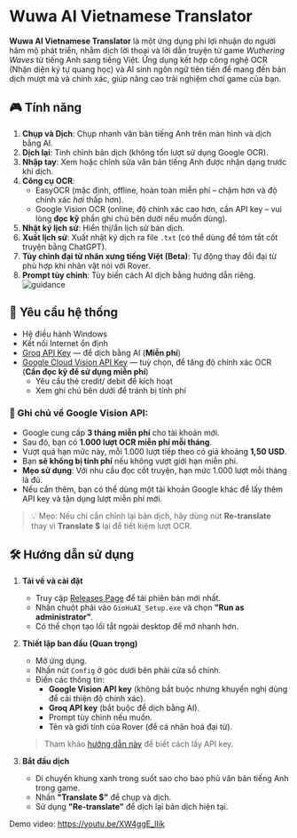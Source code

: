 # Wuwa AI Vietnamese Translator

**Wuwa AI Vietnamese Translator** là một ứng dụng phi lợi nhuận do người hâm mộ phát triển, nhằm dịch lời thoại và lời dẫn truyện từ game *Wuthering Waves* từ tiếng Anh sang tiếng Việt. Ứng dụng kết hợp công nghệ OCR (Nhận diện ký tự quang học) và AI sinh ngôn ngữ tiên tiến để mang đến bản dịch mượt mà và chính xác, giúp nâng cao trải nghiệm chơi game của bạn.


## 🎮 Tính năng

1. **Chụp và Dịch**: Chụp nhanh văn bản tiếng Anh trên màn hình và dịch bằng AI.
2. **Dịch lại**: Tinh chỉnh bản dịch (không tốn lượt sử dụng Google OCR).
3. **Nhập tay**: Xem hoặc chỉnh sửa văn bản tiếng Anh được nhận dạng trước khi dịch.
4. **Công cụ OCR**:
    - EasyOCR (mặc định, offline, hoàn toàn miễn phí – chậm hơn và độ chính xác *hơi* thấp hơn).
    - Google Vision OCR (online, độ chính xác cao hơn, cần API key – vui lòng **đọc kỹ** phần ghi chú bên dưới nếu muốn dùng).
5. **Nhật ký lịch sử**: Hiển thị/ẩn lịch sử bản dịch.
6. **Xuất lịch sử**: Xuất nhật ký dịch ra file `.txt` (có thể dùng để tóm tắt cốt truyện bằng ChatGPT).
7. **Tùy chỉnh đại từ nhân xưng tiếng Việt (Beta)**: Tự động thay đổi đại từ phù hợp khi nhân vật nói với Rover.
8. **Prompt tùy chỉnh**: Tùy biến cách AI dịch bằng hướng dẫn riêng.
![guidance](https://github.com/user-attachments/assets/d7c0ddee-6a53-4ddd-b496-07e226da6379)


## 🧩 Yêu cầu hệ thống

- Hệ điều hành Windows  
- Kết nối Internet ổn định  
- [Groq API Key](https://console.groq.com/keys) — để dịch bằng AI (**Miễn phí**)  
- [Google Cloud Vision API Key](https://cloud.google.com/vision/docs/setup) — tuỳ chọn, để tăng độ chính xác OCR (**Cần đọc kỹ để sử dụng miễn phí**)  
   - Yêu cầu thẻ credit/ debit để kích hoạt  
   - Xem ghi chú bên dưới để tránh bị tính phí

### 📌 Ghi chú về Google Vision API:

- Google cung cấp **3 tháng miễn phí** cho tài khoản mới.
- Sau đó, bạn có **1.000 lượt OCR miễn phí mỗi tháng**.
- Vượt quá hạn mức này, mỗi 1.000 lượt tiếp theo có giá khoảng **1,50 USD**.
- Bạn **sẽ không bị tính phí** nếu không vượt giới hạn miễn phí.
- **Mẹo sử dụng**: Với nhu cầu đọc cốt truyện, hạn mức 1.000 lượt mỗi tháng là đủ.
- Nếu cần thêm, bạn có thể dùng một tài khoản Google khác để lấy thêm API key và tận dụng lượt miễn phí mới.

> 💡 Mẹo: Nếu chỉ cần chỉnh lại bản dịch, hãy dùng nút **Re-translate** thay vì **Translate $** lại để tiết kiệm lượt OCR.


## 🛠️ Hướng dẫn sử dụng

1. **Tải về và cài đặt**
   - Truy cập [Releases Page](https://github.com/dothuan-git/wuwa-vi-ai-translator/releases) để tải phiên bản mới nhất.
   - Nhấn chuột phải vào `GioHuAI_Setup.exe` và chọn **"Run as administrator"**.
   - Có thể chọn tạo lối tắt ngoài desktop để mở nhanh hơn.

2. **Thiết lập ban đầu (Quan trọng)**
   - Mở ứng dụng.
   - Nhấn nút `Config` ở góc dưới bên phải cửa sổ chính.
   - Điền các thông tin:
     - **Google Vision API key** (không bắt buộc nhưng khuyến nghị dùng để cải thiện độ chính xác).
     - **Groq API key** (bắt buộc để dịch bằng AI).
     - Prompt tùy chỉnh nếu muốn.
     - Tên và giới tính của Rover (để cá nhân hoá đại từ).

   > Tham khảo [hướng dẫn này](https://github.com/dothuan-git/wuwa-vi-ai-translator/blob/main/doc/api-setup-guide-vi.md) để biết cách lấy API key.

3. **Bắt đầu dịch**
   - Di chuyển khung xanh trong suốt sao cho bao phủ văn bản tiếng Anh trong game.
   - Nhấn **"Translate $"** để chụp và dịch.
   - Sử dụng **"Re-translate"** để dịch lại bản dịch hiện tại.

Demo video: https://youtu.be/XW4ggE_lIik

